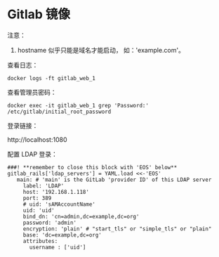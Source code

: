 # Gitlab 镜像

注意：
1. hostname 似乎只能是域名才能启动， 如：'example.com'。


查看日志：

```
docker logs -ft gitlab_web_1
```

查看管理员密码：

```
docker exec -it gitlab_web_1 grep 'Password:' /etc/gitlab/initial_root_password
```

登录链接：

http://localhost:1080


配置 LDAP 登录：

```
###! **remember to close this block with 'EOS' below**
gitlab_rails['ldap_servers'] = YAML.load <<-'EOS'
   main: # 'main' is the GitLab 'provider ID' of this LDAP server
     label: 'LDAP'
     host: '192.168.1.118'
     port: 389
     # uid: 'sAMAccountName'
     uid: 'uid'
     bind_dn: 'cn=admin,dc=example,dc=org'
     password: 'admin'
     encryption: 'plain' # "start_tls" or "simple_tls" or "plain"
     base: 'dc=example,dc=org'
     attributes:
       username : ['uid']
```
